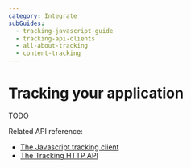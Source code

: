 ```yaml
---
category: Integrate
subGuides:
  - tracking-javascript-guide
  - tracking-api-clients
  - all-about-tracking
  - content-tracking
---
```

# Tracking your application

TODO

Related API reference:

- [The Javascript tracking client](/api-reference/tracking-javascript)
- [The Tracking HTTP API](/api-reference/tracking-api)
